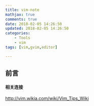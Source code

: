 ```yaml
---
title: vim-note
mathjax: true
comments: true
date: 2018-02-05 14:26:50
updated: 2018-02-05 14:26:50
categories:
    - Tools
    - vim
tags: [vim,gvim,editor]

---
```


## 前言

#### 相关连接

http://vim.wikia.com/wiki/Vim_Tips_Wiki
